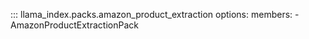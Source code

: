 ::: llama_index.packs.amazon_product_extraction
    options:
      members:
        - AmazonProductExtractionPack
